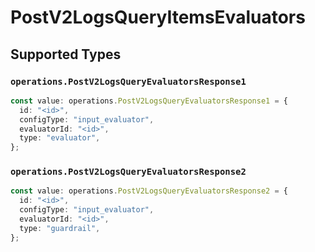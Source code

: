 # PostV2LogsQueryItemsEvaluators


## Supported Types

### `operations.PostV2LogsQueryEvaluatorsResponse1`

```typescript
const value: operations.PostV2LogsQueryEvaluatorsResponse1 = {
  id: "<id>",
  configType: "input_evaluator",
  evaluatorId: "<id>",
  type: "evaluator",
};
```

### `operations.PostV2LogsQueryEvaluatorsResponse2`

```typescript
const value: operations.PostV2LogsQueryEvaluatorsResponse2 = {
  id: "<id>",
  configType: "input_evaluator",
  evaluatorId: "<id>",
  type: "guardrail",
};
```

